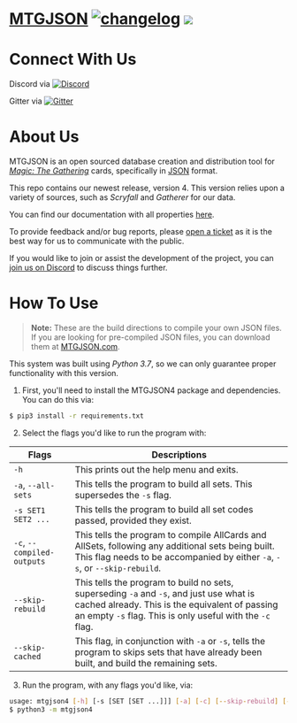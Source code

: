 # [**MTGJSON**](https://mtgjson.com/v4) [![changelog](https://img.shields.io/badge/dynamic/json.svg?label=version&url=https%3A%2F%2Fmtgjson.com%2Fv4%2Fjson%2Fversion.json&query=%24.version&colorB=blue)](https://mtgjson.com/v4/changelog.html) ![](https://img.shields.io/badge/dynamic/json.svg?label=released&url=https%3A%2F%2Fmtgjson.com%2Fv4%2Fjson%2Fversion.json&query=%24.date&colorB=blue)

# Connect With Us
Discord via [![Discord](https://img.shields.io/discord/224178957103136779.svg)](https://discord.gg/74GUQDE)

Gitter via [![Gitter](https://img.shields.io/gitter/room/nwjs/nw.js.svg)](https://gitter.im/mtgjson/mtgjson4)

# About Us

MTGJSON is an open sourced database creation and distribution tool for [*Magic: The Gathering*](https://magic.wizards.com/) cards, specifically in [JSON](https://json.org/) format.

This repo contains our newest release, version 4. This version relies upon a variety of sources, such as *Scryfall* and *Gatherer* for our data.

You can find our documentation with all properties [here](https://mtgjson.com/v4/docs.html).

To provide feedback and/or bug reports, please [open a ticket](https://github.com/mtgjson/mtgjson4/issues/new/choose) as it is the best way for us to communicate with the public.

If you would like to join or assist the development of the project, you can [join us on Discord](https://discord.gg/Hgyg7GJ) to discuss things further.

# How To Use

>**Note:** These are the build directions to compile your own JSON files.<br>
>If you are looking for pre-compiled JSON files, you can download them at [MTGJSON.com](https://mtgjson.com/v4).

This system was built using *Python 3.7*, so we can only guarantee proper functionality with this version.


1. First, you'll need to install the MTGJSON4 package and dependencies. You can do this via:

```sh
$ pip3 install -r requirements.txt
```

2. Select the flags you'd like to run the program with:

| Flags                      | Descriptions                                                                                                                                                                                           |
| -------------------------- | ------------------------------------------------------------------------------------------------------------------------------------------------------------------------------------------------------ |
| `-h`                       | This prints out the help menu and exits.                                                                                                                                                               |
| `-a`, `--all-sets`         | This tells the program to build all sets. This supersedes the `-s` flag.                                                                                                                               |
| `-s SET1 SET2 ...`         | This tells the program to build all set codes passed, provided they exist.                                                                                                                             |
| `-c`, `--compiled-outputs` | This tells the program to compile AllCards and AllSets, following any additional sets being built. This flag needs to be accompanied by either `-a`, `-s`, or `--skip-rebuild`.                        |
| `--skip-rebuild`           | This tells the program to build no sets, superseding `-a` and `-s`, and just use what is cached already. This is the equivalent of passing an empty `-s` flag. This is only useful with the `-c` flag. |
| `--skip-cached`            | This flag, in conjunction with `-a` or `-s`, tells the program to skips sets that have already been built, and build the remaining sets.                                                               |

3. Run the program, with any flags you'd like, via:
```sh
usage: mtgjson4 [-h] [-s [SET [SET ...]]] [-a] [-c] [--skip-rebuild] [--skip-cached]
$ python3 -m mtgjson4
```
